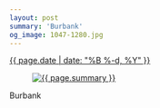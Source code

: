 ```yaml
---
layout: post
summary: 'Burbank'
og_image: 1047-1280.jpg
---
```


<div class="post">
 <time>
  <a href="/1047">
   {{ page.date | date: "%B %-d, %Y" }}
  </a>
 </time>
 <a href="/1047">
  <figure data-taken="12/4/2019">
   <img alt="{{ page.summary }}" sizes="(min-width: 700px) 50vw, calc(100vw - 2rem)" src="{{ site.assets_url }}/1047-640.jpg" srcset="{{ site.assets_url }}/1047-320.jpg 320w, {{ site.assets_url }}/1047-640.jpg 640w, {{ site.assets_url }}/1047-960.jpg 960w, {{ site.assets_url }}/1047-1280.jpg 1280w"/>
  </figure>
 </a>
 <span>
  Burbank
 </span>
</div>
